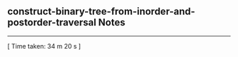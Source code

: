 <h2>construct-binary-tree-from-inorder-and-postorder-traversal Notes</h2><hr>[ Time taken: 34 m 20 s ]